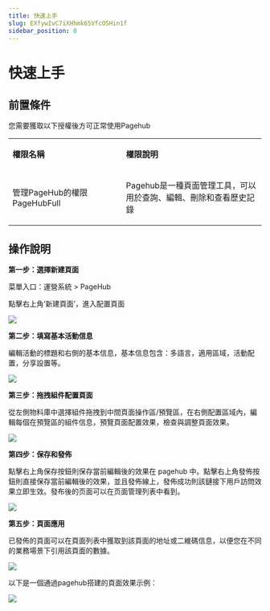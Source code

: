 ```yaml
---
title: 快速上手
slug: EXfywIvC7iXHhmk65VfcOSHin1f
sidebar_position: 0
---
```



# 快速上手

## 前置條件

您需要獲取以下授權後方可正常使用Pagehub

<table>
<colgroup>
<col width="293"/>
<col width="392"/>
</colgroup>
<tbody>
<tr><td><p><strong>權限名稱</strong></p></td><td><p><strong>權限說明</strong></p></td></tr>
<tr><td><p>管理PageHub的權限<br/>PageHubFull</p></td><td><p>Pagehub是一種頁面管理工具，可以用於查詢、編輯、刪除和查看歷史記錄</p></td></tr>
</tbody>
</table>

## 操作說明

**第一步：選擇新建頁面**

菜單入口：運營系統 &gt; PageHub

點擊右上角‘新建頁面’，進入配置頁面

<img src="/assets/Uvi8bylV7oN6QLxmBKGckYpOnac.png" src-width="2764" src-height="1410" align="center"/>

**第二步：填寫基本活動信息**

編輯活動的標題和右側的基本信息，基本信息包含：多語言，適用區域，活動配置，分享設置等。

<img src="/assets/Jgr6bOqK8oaKirxOs47coWR1nTf.png" src-width="2778" src-height="1422" align="center"/>

**第三步：拖拽組件配置頁面**

從左側物料庫中選擇組件拖拽到中間頁面操作區/預覽區，在右側配置區域內，編輯每個在預覽區的組件信息，預覽頁面配置效果，檢查與調整頁面效果。

<img src="/assets/CMtgbxQzmoXwgsxiDttcQBBvnQd.png" src-width="2776" src-height="1414" align="center"/>

**第四步：保存和發佈**

點擊右上角保存按鈕則保存當前編輯後的效果在 pagehub 中。點擊右上角發佈按鈕則直接保存當前編輯後的效果，並且發佈線上，發佈成功則該鏈接下用戶訪問效果立即生效。發布後的页面可以在页面管理列表中看到。

<img src="/assets/XVwtbFVk0o2d4kxNIG6cczyIn2g.png" src-width="3776" src-height="1850" align="center"/>

**第五步：頁面應用**

已發佈的頁面可以在頁面列表中獲取到該頁面的地址或二維碼信息，以便您在不同的業務場景下引用該頁面的數據。

<img src="/assets/EgdubVR1RoFAtRxyGnycsB9ZnJg.png" src-width="3760" src-height="1854" align="center"/>

以下是一個通過pagehub搭建的頁面效果示例：

<img src="/assets/OftVb7LjGoJv4Exl2oqcUugpnDb.png" src-width="1284" src-height="2609" align="center"/>

